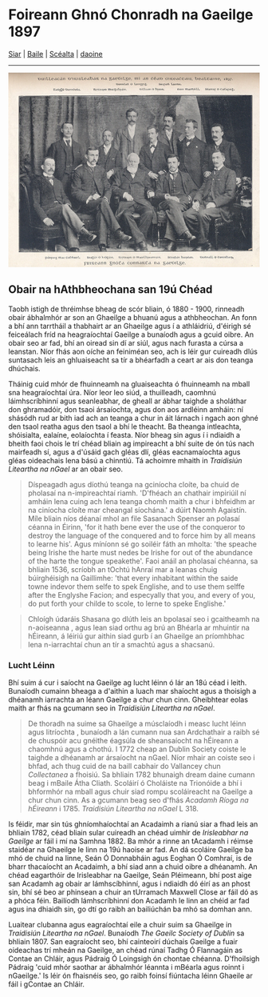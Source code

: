 # Foireann Ghnó Chonradh na Gaeilge 1897
[Siar](/SC1/scl-1.html) | [Baile](/index.html) | [Scéalta](/liosta.xml) | [daoine](/daoine.xml)

------

![alt text](/pic/foirn-IG.jpg)

## Obair na hAthbheochana san 19ú Chéad

Taobh istigh de thréimhse bheag de scór bliain, ó 1880 - 1900, rinneadh obair ábhalmhór
ar son an Ghaeilge a bhuanú agus a athbheochan. An fonn a bhí ann tarrtháil a thabhairt
ar an Ghaeilge agus í a athláidriú, d'éirigh sé feiceálach fríd na heagraíochtaí
Gaeilge a bunaíodh agus a gcuid oibre. An obair seo ar fad, bhí an oiread sin
dí ar siúl, agus nach furasta a cúrsa a leanstan. Níor fhás aon oíche an feiniméan
seo, ach is léir gur cuireadh dlús suntasach leis an ghluaiseacht sa tír a bhéarfadh
a ceart ar ais don teanga dhúchais.

Tháinig cuid mhór de fhuinneamh na gluaiseachta ó fhuinneamh na mball sna
heagraíochtaí úra. Níor leor leo siúd, a thuilleadh, caomhnú láimhscríbhinní agus
seanleabhar, de gheall ar ábhar taighde a sholáthar don ghramadóir, don tsaoi
ársaíochta, agus don aos ardléinn amháin: ní shásódh rud ar bith iad ach an
teanga a chur in áit lárnach i ngach aon ghné den tsaol reatha agus den tsaol
a bhí le theacht. Ba theanga intleachta, shóisialta, ealaíne, eolaíochta í feasta.
Níor bheag sin agus í i ndiaidh a bheith faoi chois le trí chéad bliain ag
impireacht a bhí suite de ón tús nach mairfeadh sí, agus a d'úsáid gach gléas
dlí, gléas eacnamaíochta agus gléas oideachais lena bású a chinntiú.  Tá achoimre
mhaith in *Traidisiún Liteartha na nGael* ar an obair seo.

> Díspeagadh agus díothú teanga na gciníocha cloíte, ba chuid de pholasaí na
n-impireachtaí riamh. 'D'fhéach an chathair impiriúil ní amháin lena cuing ach lena
teanga chomh maith a chur i bhfeidhm ar na ciníocha cloíte mar cheangal síochána.'
a dúirt Naomh Agaistín. Míle bliain níos déanaí mhol an file Sasanach Spenser an
polasaí céanna in Éirinn, 'for it hath bene ever the use of the conqueror to destroy
the language of the conquered and to force him by all means to learne his'. Agus
míníonn sé go soiléir fáth an mholta: 'the speache being Irishe the harte must
nedes be Irishe for out of the abundance of the harte the tongue speakethe'.
Faoi anáil an pholasaí chéanna, sa bhliain 1536, scríobh an tOchtú hAnraí mar a
leanas chuig búirghéisigh na Gaillimhe: 'that every inhabitant within the saide
towne indevor them selfe to spek Englishe, and to use them selffe after the Englyshe
Facion; and especyally that you, and every of you, do put forth your childe to
scole, to lerne to speke Englishe.'

> Chloígh údaráis Shasana go dlúth leis an bpolasaí seo i gcaitheamh na n-aoiseanna
, agus lean siad orthu ag brú an Bhéarla ar mhuintir na hÉireann, á léiriú gur aithin
siad gurb í an Ghaeilge an príomhbhac lena n-iarrachtaí chun an tír a smachtú agus
a shacsanú.


### Lucht Léinn
Bhí suim á cur i saíocht na Gaeilge ag lucht léinn ó lár an 18ú céad i leith.
Bunaíodh cumainn bheaga a d'aithin a luach mar shaíocht agus a thoisigh a dhéanamh
iarrachta an léann Gaeilge a chur chun cinn. Gheibhtear eolas maith ar fhás na
gcumann seo in *Traidisiún Liteartha na nGael*.


> De thoradh na suime sa Ghaeilge a músclaíodh i measc lucht léinn agus litríochta
, bunaíodh a lán cumann nua san Ardchathair a raibh sé de chuspóir acu gnéithe
éagsúla de sheansaíocht na hÉireann a chaomhnú agus a chothú. I 1772 cheap an
Dublin Society coiste le taighde a dhéanamh ar ársaíocht na nGael.  Níor mhair an
coiste seo i bhfad, ach thug cuid de na baill cabhair do Vallancey chun *Collectanea*
a fhoisiú.  Sa bhliain 1782 bhunaigh dream daine cumann beag i mBaile Átha Cliath.
Scoláirí ó Choláiste na Trionóide a bhí i bhformhór na mball agus chuir siad rompu
scoláireacht na Gaeilge a chur chun cinn. As a gcumann beag seo d'fhás *Acadamh
Ríoga na hÉireann* i 1785. *Traidisiún Liteartha na nGael* L 318.

Is féidir, mar sin tús ghníomhaíochtaí an Acadaimh a rianú siar a fhad leis an
bhliain 1782, céad bliain sular cuireadh an chéad uimhir de *Irisleabhar na Gaeilge*
ar fáil i mí na Samhna 1882. Ba mhór a rinne an tAcadamh i réimse staidéar na Ghaeilge
le linn na 19ú haoise ar fad. An dá scoláire Gaeilge ba mhó de chuid na linne,
Seán Ó Donnabháin agus Eoghan Ó Comhraí, is de bharr thacaíocht an Acadaimh, a
bhí siad ann a chuid oibre a dhéanamh.  An chéad eagarthóir de Irisleabhar na
Gaeilge, Seán Pléimeann, bhí post aige san Acadamh ag obair ar lámhscíbhinní, agus
i ndiaidh dó éirí as an phost sin, bhí sé beo ar phinsean a chuir an tUrramach
Maxwell Close ar fáil dó as a phóca féin.  Bailíodh lámhscríbhinní don Acadamh le
linn an chéid ar fad agus ina dhiaidh sin, go dtí go raibh an bailiúchán ba mhó
sa domhan ann.

Luaitear clubanna agus eagraíochtaí eile a chuir suim sa Ghaeilge in *Traidisiún
Liteartha na nGael*. Bunaíodh *The Gaeilc Society of Dublin* sa bhliain 1807. San
eagraíocht seo, bhí cainteoirí dúchais Gaeilge a fuair oideachas trí mheán na
Gaeilge, an chéad rúnaí Tadhg Ó Flannagáin as Contae an Chláir, agus Pádraig Ó
Loingsigh ón chontae chéanna. D'fhoilsigh Pádraig 'cuid mhór saothar ar  ábhalmhór
léannta i mBéarla agus roinnt i nGaeilge.' Is léir ón fhaisnéis seo, go raibh
foinsí fiúntacha léinn Ghaeile ar fáil i gContae an Chláir.
